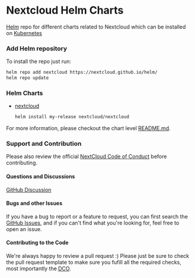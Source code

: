 # Nextcloud Helm Charts

[Helm](https://helm.sh) repo for different charts related to Nextcloud which can be installed on [Kubernetes](https://kubernetes.io)

### Add Helm repository

To install the repo just run:

```bash
helm repo add nextcloud https://nextcloud.github.io/helm/
helm repo update
```

### Helm Charts

* [nextcloud](https://nextcloud.github.io/helm/)

  ```bash
  helm install my-release nextcloud/nextcloud
  ```

For more information, please checkout the chart level [README.md](./helm/charts/nextcloud/README.md).

### Support and Contribution
Please also review the official [NextCloud Code of Conduct](https://nextcloud.com/contribute/code-of-conduct/) before contributing.

#### Questions and Discussions
[GitHub Discussion](https://github.com/nextcloud/helm/discussions)

#### Bugs and other Issues
If you have a bug to report or a feature to request, you can first search the [GitHub Issues](https://github.com/nextcloud/helm/issues), and  if you can't find what you're looking for, feel free to open an issue.

#### Contributing to the Code
We're always happy to review a pull request :) Please just be sure to check the pull request template to make sure you fufill all the required checks, most importantly the [DCO](https://probot.github.io/apps/dco/).
